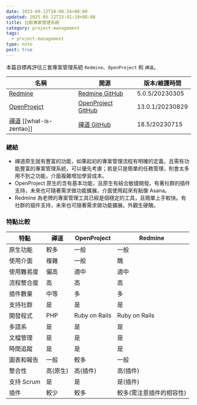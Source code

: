 ```yaml
---
date: 2023-09-12T10:00:34+08:00
updated: 2025-05-12T23:41:19+08:00
title: 比較專案管理系統
category: project-management
tags:
  - project-management
type: note
post: true
---
```


本篇目標再評估三套專案管理系統 `Redmine`、`OpenProject` 和 `禪道`。

<!--more-->

| 名稱                  | 開源                 | 版本/維護時間   |
| --------------------- | -------------------- | --------------- |
| [Redmine]             | [Redmine GitHub]     | 5.0.5/20230305  |
| [OpenProejct]         | [OpenProject GitHub] | 13.0.1/20230829 |
| [禪道] [[what-is-zentao]] | [禪道 GitHub]        | 18.5/20230715   |

[Redmine]: https://www.redmine.org/
[Redmine GitHub]: https://github.com/redmine/redmine
[OpenProejct]: https://www.openproject.org/
[OpenProject GitHub]: https://github.com/opf/openproject
[禪道]: https://www.zentao.net
[禪道 GitHub]: https://github.com/easysoft/zentaopms

### 總結

- 禪道原生就有豐富的功能，如果起初的專案管理流程有明確的定義，且需有功能豐富的專案管理系統，可以優先考慮；若是只是簡單的任務管理，則會太多用不到之功能，介面複雜增加學習成本。
- OpenProject 原生的含有基本功能，且原生有結合敏捷開發。有著社群的插件支持，未來也可隨著需求做功能擴展。介面使用起來有點像 Asana。
- Redmine 為老牌的專案管理工具已經是個穩定的工具，且簡單上手較快。有社群的插件支持，未來也可隨著需求做功能擴展。外觀生硬醜。

### 特點比較

| 特點       | 禪道     | OpenProject   | Redmine                  |
| ---------- | -------- | ------------- | ------------------------ |
| 原生功能   | 較多     | 一般          | 一般                     |
| 使用介面   | 複雜     | 一般          | 醜                       |
| 使用難易度 | 偏高     | 適中          | 適中                     |
| 流程整合度 | 高       | 高            | 高                       |
| 插件數量   | 中等     | 多            | 多                       |
| 支持社群   | 是       | 是            | 是                       |
| 開發程式   | PHP      | Ruby on Rails | Ruby on Rails            |
| 多語系     | 是       | 是            | 是                       |
| 文檔管理   | 是       | 是            | 是                       |
| 時間追蹤   | 是       | 是            | 是                       |
| 圖表和報告 | 一般     | 較多          | 一般                     |
| 整合性     | 高(原生) | 高(插件)      | 高(插件)                 |
| 支持 Scrum | 是       | 是            | 是(插件)                 |
| 插件       | 較少     | 較多          | 較多(需注意插件的相容性) |
